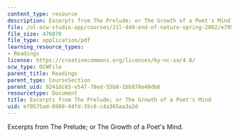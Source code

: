 ```yaml
---
content_type: resource
description: Excerpts from The Prelude; or The Growth of a Poet's Mind.
file: /ol-ocw-studio-app/courses/21l-449-end-of-nature-spring-2002/e79575ad698944fd35c6c4a365aa3a2d_lecture11.pdf
file_size: 476870
file_type: application/pdf
learning_resource_types:
- Readings
license: https://creativecommons.org/licenses/by-nc-sa/4.0/
ocw_type: OCWFile
parent_title: Readings
parent_type: CourseSection
parent_uid: 9241dc65-e547-78ed-55b8-1bb878e40db6
resourcetype: Document
title: Excerpts from The Prelude; or The Growth of a Poet's Mind
uid: e79575ad-6989-44fd-35c6-c4a365aa3a2d
---
```

Excerpts from The Prelude; or The Growth of a Poet's Mind.